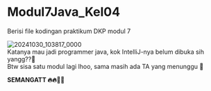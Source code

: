 # Modul7Java_Kel04
 Berisi file kodingan praktikum DKP modul 7

 ![20241030_103817_0000](https://github.com/user-attachments/assets/b582d851-5e13-43de-bddc-10432ecc9744)  
 Katanya mau jadi programmer java, kok IntelliJ-nya belum dibuka sih yangg??🤨  
 Btw sisa satu modul lagi lhoo, sama masih ada TA yang menunggu 🥲

 **SEMANGATT 🔥🔥💪💪**

